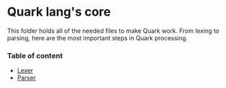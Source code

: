 # Quark lang's core
This folder holds all of the needed files to make Quark work. From lexing to parsing, here are the most important steps in Quark processing.

### Table of content

- [Lexer](doc/LEXER.md)
- [Parser](doc/PROCESSOR.md)